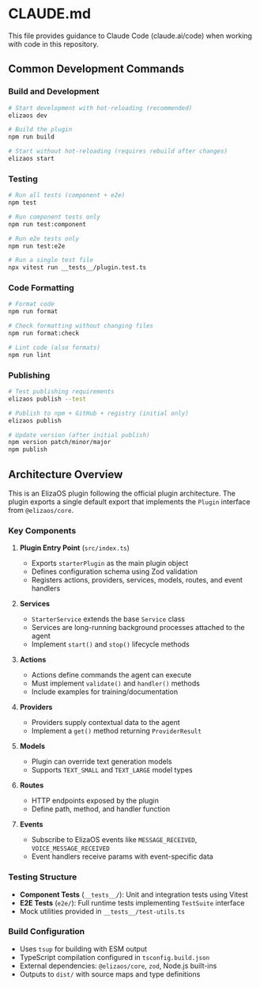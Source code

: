 # CLAUDE.md

This file provides guidance to Claude Code (claude.ai/code) when working with code in this repository.

## Common Development Commands

### Build and Development
```bash
# Start development with hot-reloading (recommended)
elizaos dev

# Build the plugin
npm run build

# Start without hot-reloading (requires rebuild after changes)
elizaos start
```

### Testing
```bash
# Run all tests (component + e2e)
npm test

# Run component tests only
npm run test:component

# Run e2e tests only  
npm run test:e2e

# Run a single test file
npx vitest run __tests__/plugin.test.ts
```

### Code Formatting
```bash
# Format code
npm run format

# Check formatting without changing files
npm run format:check

# Lint code (also formats)
npm run lint
```

### Publishing
```bash
# Test publishing requirements
elizaos publish --test

# Publish to npm + GitHub + registry (initial only)
elizaos publish

# Update version (after initial publish)
npm version patch/minor/major
npm publish
```

## Architecture Overview

This is an ElizaOS plugin following the official plugin architecture. The plugin exports a single default export that implements the `Plugin` interface from `@elizaos/core`.

### Key Components

1. **Plugin Entry Point** (`src/index.ts`)
   - Exports `starterPlugin` as the main plugin object
   - Defines configuration schema using Zod validation
   - Registers actions, providers, services, models, routes, and event handlers

2. **Services** 
   - `StarterService` extends the base `Service` class
   - Services are long-running background processes attached to the agent
   - Implement `start()` and `stop()` lifecycle methods

3. **Actions**
   - Actions define commands the agent can execute
   - Must implement `validate()` and `handler()` methods
   - Include examples for training/documentation

4. **Providers**
   - Providers supply contextual data to the agent
   - Implement a `get()` method returning `ProviderResult`

5. **Models**
   - Plugin can override text generation models
   - Supports `TEXT_SMALL` and `TEXT_LARGE` model types

6. **Routes**
   - HTTP endpoints exposed by the plugin
   - Define path, method, and handler function

7. **Events**
   - Subscribe to ElizaOS events like `MESSAGE_RECEIVED`, `VOICE_MESSAGE_RECEIVED`
   - Event handlers receive params with event-specific data

### Testing Structure

- **Component Tests** (`__tests__/`): Unit and integration tests using Vitest
- **E2E Tests** (`e2e/`): Full runtime tests implementing `TestSuite` interface
- Mock utilities provided in `__tests__/test-utils.ts`

### Build Configuration

- Uses `tsup` for building with ESM output
- TypeScript compilation configured in `tsconfig.build.json`
- External dependencies: `@elizaos/core`, `zod`, Node.js built-ins
- Outputs to `dist/` with source maps and type definitions